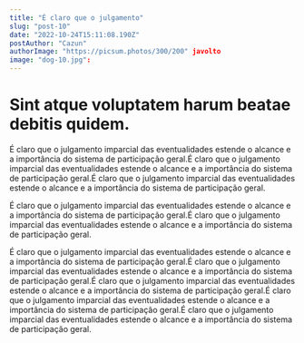 ```yaml
---
title: "É claro que o julgamento"
slug: "post-10"
date: "2022-10-24T15:11:08.190Z"
postAuthor: "Cazun"
authorImage: "https://picsum.photos/300/200" javolto
image: "dog-10.jpg":
---
```


# Sint atque voluptatem harum beatae debitis quidem.
É claro que o julgamento imparcial das eventualidades estende o alcance e a importância do sistema de participação geral.É claro que o julgamento imparcial das eventualidades estende o alcance e a importância do sistema de participação geral.É claro que o julgamento imparcial das eventualidades estende o alcance e a importância do sistema de participação geral.

É claro que o julgamento imparcial das eventualidades estende o alcance e a importância do sistema de participação geral.É claro que o julgamento imparcial das eventualidades estende o alcance e a importância do sistema de participação geral.

É claro que o julgamento imparcial das eventualidades estende o alcance e a importância do sistema de participação geral.É claro que o julgamento imparcial das eventualidades estende o alcance e a importância do sistema de participação geral.É claro que o julgamento imparcial das eventualidades estende o alcance e a importância do sistema de participação geral.É claro que o julgamento imparcial das eventualidades estende o alcance e a importância do sistema de participação geral.É claro que o julgamento imparcial das eventualidades estende o alcance e a importância do sistema de participação geral.